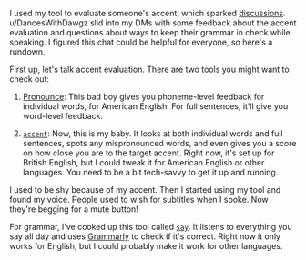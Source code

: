 I used my tool to evaluate someone's accent, which sparked [discussions](https://old.reddit.com/r/JudgeMyAccent/comments/1djc4u4/judge_my_accent_18_years_of_informal_training). u/DancesWithDawgz slid into my DMs with some feedback about the accent evaluation and questions about ways to keep their grammar in check while speaking. I figured this chat could be helpful for everyone, so here's a rundown.

First up, let's talk accent evaluation. There are two tools you might want to check out:

1. [Pronounce](https://www.getpronounce.com): This bad boy gives you phoneme-level feedback for individual words, for American English. For full sentences, it'll give you word-level feedback.

2. [`accent`](https://github.com/8ta4/accent): Now, this is my baby. It looks at both individual words and full sentences, spots any mispronounced words, and even gives you a score on how close you are to the target accent. Right now, it's set up for British English, but I could tweak it for American English or other languages. You need to be a bit tech-savvy to get it up and running.

I used to be shy because of my accent. Then I started using my tool and found my voice. People used to wish for subtitles when I spoke. Now they're begging for a mute button!

For grammar, I've cooked up this tool called [`say`](https://github.com/8ta4/say). It listens to everything you say all day and uses [Grammarly](https://www.grammarly.com) to check if it's correct. Right now it only works for English, but I could probably make it work for other languages.
